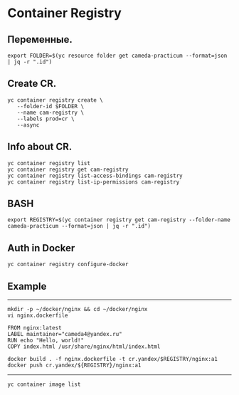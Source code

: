 # Container Registry

## Переменные.
```
export FOLDER=$(yc resource folder get cameda-practicum --format=json | jq -r ".id")
```

## Create CR.
```
yc container registry create \
   --folder-id $FOLDER \
   --name cam-registry \
   --labels prod=cr \
   --async
```

## Info about CR.
```
yc container registry list
yc container registry get cam-registry
yc container registry list-access-bindings cam-registry
yc container registry list-ip-permissions cam-registry
```

## BASH
```
export REGISTRY=$(yc container registry get cam-registry --folder-name cameda-practicum --format=json | jq -r ".id")
```

## Auth in Docker
```
yc container registry configure-docker
```

## Example
-------------------------------------------------------------------
```
mkdir -p ~/docker/nginx && cd ~/docker/nginx
vi nginx.dockerfile

FROM nginx:latest
LABEL maintainer="cameda4@yandex.ru"
RUN echo "Hello, world!"
COPY index.html /usr/share/nginx/html/index.html

docker build . -f nginx.dockerfile -t cr.yandex/$REGISTRY/nginx:a1
docker push cr.yandex/${REGISTRY}/nginx:a1
```
---------------------------------------------------------------------
```
yc container image list
```
